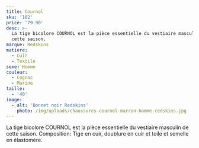 ```yaml
---
title: Cournol
sku: '102'
price: '79.90'
desc: >-
  La tige bicolore COURNOL est la pièce essentielle du vestiaire masculin de
  cette saison. 
marque: Redskins
matiere:
  - Cuir
  - Textile
sexe: Homme
couleur:
  - Cognac
  - Marine
taille:
  - '40'
image:
  - alt: 'Bonnet noir Redskins'
    photo: /img/uploads/chaussures-cournol-marron-homme-redskins.jpg
---
```

La tige bicolore COURNOL est la pièce essentielle du vestiaire masculin de cette saison. Composition: Tige en cuir, doublure en cuir et toile et semelle en élastomère.
